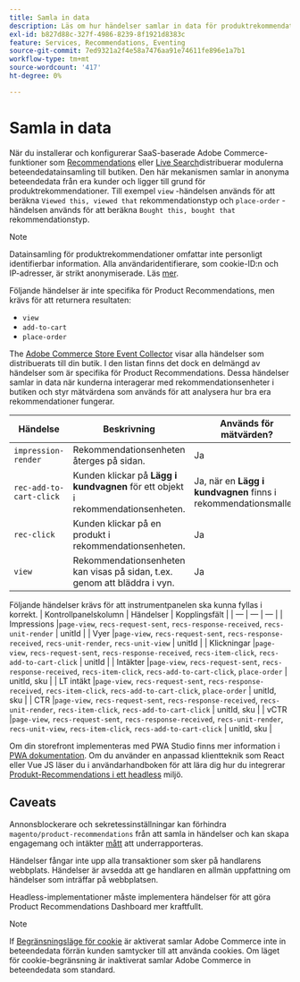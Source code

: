 ```yaml
---
title: Samla in data
description: Läs om hur händelser samlar in data för produktrekommendationer.
exl-id: b827d88c-327f-4986-8239-8f1921d8383c
feature: Services, Recommendations, Eventing
source-git-commit: 7ed9321a2f4e58a7476aa91e74611fe896e1a7b1
workflow-type: tm+mt
source-wordcount: '417'
ht-degree: 0%

---
```


# Samla in data

När du installerar och konfigurerar SaaS-baserade Adobe Commerce-funktioner som [Recommendations](install-configure.md) eller [Live Search](https://experienceleague.adobe.com/docs/commerce-merchant-services/live-search/onboard/install.html)distribuerar modulerna beteendedatainsamling till butiken. Den här mekanismen samlar in anonyma beteendedata från era kunder och ligger till grund för produktrekommendationer. Till exempel `view` -händelsen används för att beräkna `Viewed this, viewed that` rekommendationstyp och `place-order` -händelsen används för att beräkna `Bought this, bought that` rekommendationstyp.

>[!NOTE]
>
>Datainsamling för produktrekommendationer omfattar inte personligt identifierbar information. Alla användaridentifierare, som cookie-ID:n och IP-adresser, är strikt anonymiserade. Läs [mer](https://www.adobe.com/privacy/experience-cloud.html).

Följande händelser är inte specifika för Product Recommendations, men krävs för att returnera resultaten:

- `view`
- `add-to-cart`
- `place-order`

The [Adobe Commerce Store Event Collector](https://developer.adobe.com/commerce/services/shared-services/storefront-events/collector/#quick-start) visar alla händelser som distribuerats till din butik. I den listan finns det dock en delmängd av händelser som är specifika för Product Recommendations. Dessa händelser samlar in data när kunderna interagerar med rekommendationsenheter i butiken och styr mätvärdena som används för att analysera hur bra era rekommendationer fungerar.

| Händelse | Beskrivning | Används för mätvärden? |
| --- | --- | --- |
| `impression-render` | Rekommendationsenheten återges på sidan. | Ja |
| `rec-add-to-cart-click` | Kunden klickar på **Lägg i kundvagnen** för ett objekt i rekommendationsenheten. | Ja, när en **Lägg i kundvagnen** finns i rekommendationsmallen. |
| `rec-click` | Kunden klickar på en produkt i rekommendationsenheten. | Ja |
| `view` | Rekommendationsenheten kan visas på sidan, t.ex. genom att bläddra i vyn. | Ja |

Följande händelser krävs för att instrumentpanelen ska kunna fyllas i korrekt.
| Kontrollpanelskolumn | Händelser | Kopplingsfält | | — | — | — | | Impressions |`page-view`, `recs-request-sent`, `recs-response-received`, `recs-unit-render` | unitId | | Vyer |`page-view`, `recs-request-sent`, `recs-response-received`, `recs-unit-render`, `recs-unit-view` | unitId | | Klickningar |`page-view`, `recs-request-sent`, `recs-response-received`, `recs-item-click`, `recs-add-to-cart-click`    | unitId | | Intäkter |`page-view`, `recs-request-sent`, `recs-response-received`, `recs-item-click`, `recs-add-to-cart-click`, `place-order` | unitId, sku | | LT intäkt |`page-view`, `recs-request-sent`, `recs-response-received`, `recs-item-click`, `recs-add-to-cart-click`, `place-order` | unitId, sku | | CTR |`page-view`, `recs-request-sent`, `recs-response-received`, `recs-unit-render`, `recs-item-click`, `recs-add-to-cart-click`  | unitId, sku | | vCTR |`page-view`, `recs-request-sent`, `recs-response-received`, `recs-unit-render`, `recs-unit-view`, `recs-item-click`, `recs-add-to-cart-click` | unitId, sku |

Om din storefront implementeras med PWA Studio finns mer information i [PWA dokumentation](https://developer.adobe.com/commerce/pwa-studio/integrations/product-recommendations/). Om du använder en anpassad klientteknik som React eller Vue JS läser du i användarhandboken för att lära dig hur du integrerar [Produkt-Recommendations i ett headless](headless.md) miljö.

## Caveats

Annonsblockerare och sekretessinställningar kan förhindra `magento/product-recommendations` från att samla in händelser och kan skapa engagemang och intäkter [mått](workspace.md) att underrapporteras.

Händelser fångar inte upp alla transaktioner som sker på handlarens webbplats. Händelser är avsedda att ge handlaren en allmän uppfattning om händelser som inträffar på webbplatsen.

Headless-implementationer måste implementera händelser för att göra Product Recommendations Dashboard mer kraftfullt.

>[!NOTE]
>
>If [Begränsningsläge för cookie](https://experienceleague.adobe.com/docs/commerce-admin/start/compliance/privacy/compliance-cookie-law.html) är aktiverat samlar Adobe Commerce inte in beteendedata förrän kunden samtycker till att använda cookies. Om läget för cookie-begränsning är inaktiverat samlar Adobe Commerce in beteendedata som standard.
